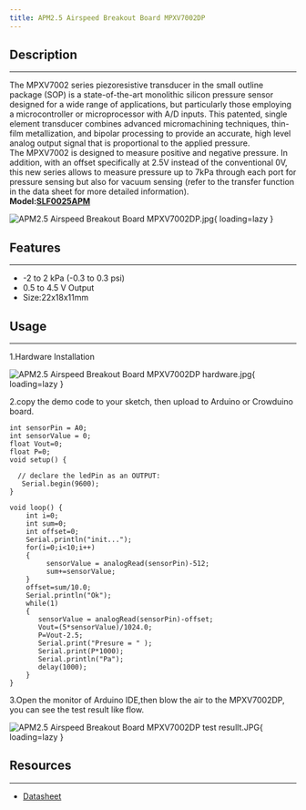 ```yaml
---
title: APM2.5 Airspeed Breakout Board MPXV7002DP
---
```


## Description
-----------

The MPXV7002 series piezoresistive transducer in the small outline package (SOP) is a state-of-the-art monolithic silicon pressure sensor designed for a wide range of applications, but particularly those employing a microcontroller or microprocessor with A/D inputs. This patented, single element transducer combines advanced micromachining techniques, thin-film metallization, and bipolar processing to provide an accurate, high level analog output signal that is proportional to the applied pressure.  
The MPXV7002 is designed to measure positive and negative pressure. In addition, with an offset specifically at 2.5V instead of the conventional 0V, this new series allows to measure pressure up to 7kPa through each port for pressure sensing but also for vacuum sensing (refer to the transfer function in the data sheet for more detailed information).  
**Model:[SLF0025APM](http://www.elecrow.com/apm25-airspeed-breakout-board-mpxv7002dp-p-1368.html)**

![APM2.5 Airspeed Breakout Board MPXV7002DP.jpg](https://wiki.elecrow.com/images/thumb/8/86/APM2.5_Airspeed_Breakout_Board_MPXV7002DP.jpg/400px-APM2.5_Airspeed_Breakout_Board_MPXV7002DP.jpg){ loading=lazy }

## Features
--------

- -2 to 2 kPa (-0.3 to 0.3 psi)
- 0.5 to 4.5 V Output
- Size:22x18x11mm

## Usage
-----

1.Hardware Installation


![APM2.5 Airspeed Breakout Board MPXV7002DP hardware.jpg](https://wiki.elecrow.com/images/thumb/e/e7/APM2.5_Airspeed_Breakout_Board_MPXV7002DP_hardware.jpg/500px-APM2.5_Airspeed_Breakout_Board_MPXV7002DP_hardware.jpg){ loading=lazy }


2.copy the demo code to your sketch, then upload to Arduino or Crowduino board.

```
int sensorPin = A0;   
int sensorValue = 0; 
float Vout=0;
float P=0;
void setup() {

  // declare the ledPin as an OUTPUT:
   Serial.begin(9600); 
}

void loop() {
    int i=0;
    int sum=0;
    int offset=0;
    Serial.println("init...");
    for(i=0;i<10;i++)
    {
         sensorValue = analogRead(sensorPin)-512;
         sum+=sensorValue;
    }
    offset=sum/10.0;
    Serial.println("Ok");
    while(1)
    {
       sensorValue = analogRead(sensorPin)-offset; 
       Vout=(5*sensorValue)/1024.0;
       P=Vout-2.5;           
       Serial.print("Presure = " );                       
       Serial.print(P*1000); 
       Serial.println("Pa");
       delay(1000);   
    }
}
```

3.Open the monitor of Arduino IDE,then blow the air to the MPXV7002DP, you can see the test result like flow.

![APM2.5 Airspeed Breakout Board MPXV7002DP test resullt.JPG](https://wiki.elecrow.com/images/b/b1/APM2.5_Airspeed_Breakout_Board_MPXV7002DP_test_resullt.JPG){ loading=lazy }

## Resources
---------

- [Datasheet](../../files/MPXV7002-pdf.md)